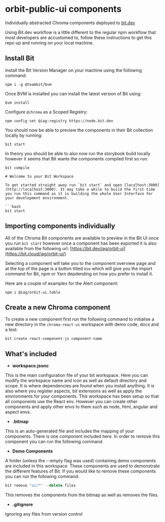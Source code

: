 # orbit-public-ui components

Individually abstracted Chroma components deployed to [bit.dev](https://bit.cloud/iag/orbit-ui/)

Using Bit.dev workflow is a little different to the regular npm workflow that most developers are accustomed to, follow these instructions to get this repo up and running on your local machine.

## Install Bit

Install the Bit Version Manager on your machine using the following command:

```
npm i -g @teambit/bvm
```

Once BVM is installed you can install the latest version of Bit using:

```
bvm install
```

Configure `@chroma` as a Scoped Registry:

```
npm config set @iag:registry https://node.bit.dev
```

You should now be able to preview the components in their Bit collection locally by running:

```
bit start
```

In theory you should be able to also now run the storybook build locally however it seems that Bit wants the components compiled first so run:

```
bit compile

# Welcome to your Bit Workspace

To get started straight away run `bit start` and open [localhost:3000](http://localhost:3000). It may take a while to build the first time you run this command as it is building the whole User Interface for your development environment.

```bash
bit start
```
## Importing components individually

All of the Chroma Bit components are available to preview in the Bit UI once you run `bit start` however once a component has been exported it is also available from the following url: [https://bit.dev/iag/orbit-ui](https://bit.cloud/iag/orbit-ui/)

Selecting a component will take you to the component overview page and at the top of the page is a button titled `Use` which will give you the import command for Bit, npm or Yarn depdending on how you prefer to install it.

Here are a couple of examples for the Alert component:

```
npm i @iag/orbit-ui.table
```

## Create a new Chroma component

To create a new component first run the following command to initialise a new directory in the `chroma-react-ui` workspace with demo code, docs and a test:

```
bit create react-component-js component-name
```

## What's included

- **workspace.jsonc**

This is the main configuration file of your bit workspace. Here you can modify the workspace name and icon as well as default directory and scope. It is where dependencies are found when you install anything. It is also where you register aspects, bit extensions as well as apply the environments for your components. This workspace has been setup so that all components use the React env. However you can create other components and apply other envs to them such as node, html, angular and aspect envs.

- **.bitmap**

This is an auto-generated file and includes the mapping of your components. There is one component included here. In order to remove this component you can run the following command.


- **Demo Components**

A folder (unless the --empty flag was used) containing demo components are included in this workspace. These components are used to demonstrate the different features of Bit. If you would like to remove these components you can run the following command.

```jsx
bit remove "ui/*" --delete files
```

This removes the components from the bitmap as well as removes the files.


- **.gitignore**

Ignoring any files from version control
